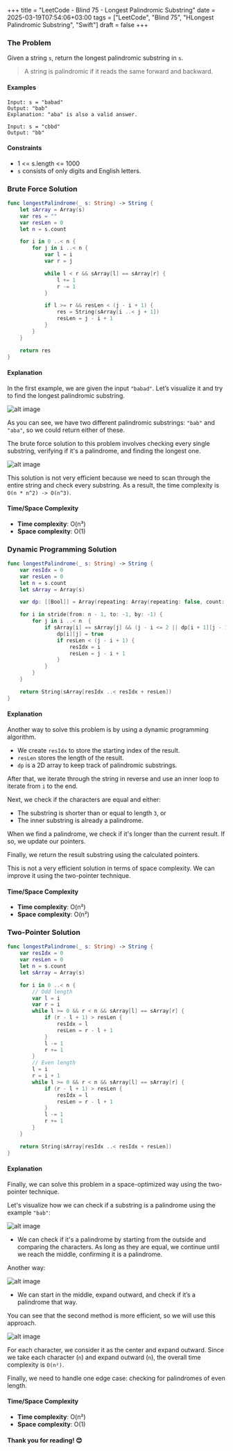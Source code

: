+++
title = "LeetCode - Blind 75 - Longest Palindromic Substring"
date = 2025-03-19T07:54:06+03:00
tags = ["LeetCode", "Blind 75", "HLongest Palindromic Substring", "Swift"]
draft = false
+++

### The Problem  
Given a string `s`, return the longest palindromic substring in `s`.  
> A string is palindromic if it reads the same forward and backward.

#### Examples

``` 
Input: s = "babad"
Output: "bab"
Explanation: "aba" is also a valid answer.
```

```
Input: s = "cbbd"
Output: "bb"
```

#### Constraints  
* 1 <= s.length <= 1000  
* `s` consists of only digits and English letters.

### Brute Force Solution  
```swift
func longestPalindrome(_ s: String) -> String {
    let sArray = Array(s)
    var res = ""
    var resLen = 0
    let n = s.count

    for i in 0 ..< n {
        for j in i ..< n {
            var l = i
            var r = j

            while l < r && sArray[l] == sArray[r] {
                l += 1
                r -= 1
            }

            if l >= r && resLen < (j - i + 1) {
                res = String(sArray[i ..< j + 1])
                resLen = j - i + 1
            }
        }
    }

    return res
}
```

#### Explanation  
In the first example, we are given the input `"babad"`. Let’s visualize it and try to find the longest palindromic substring.  

![alt image](images/p-3.png#center)

As you can see, we have two different palindromic substrings: `"bab"` and `"aba"`, so we could return either of these.  

The brute force solution to this problem involves checking every single substring, verifying if it's a palindrome, and finding the longest one.  

![alt image](images/p-3-1.png#center)

This solution is not very efficient because we need to scan through the entire string and check every substring. As a result, the time complexity is `O(n * n^2) -> O(n^3)`.

#### Time/Space Complexity  
* **Time complexity**: O(n³)  
* **Space complexity**: O(1)  

### Dynamic Programming Solution  
```swift
func longestPalindrome(_ s: String) -> String {
    var resIdx = 0
    var resLen = 0
    let n = s.count
    let sArray = Array(s)

    var dp: [[Bool]] = Array(repeating: Array(repeating: false, count: n), count: n)

    for i in stride(from: n - 1, to: -1, by: -1) {
        for j in i ..< n  {
            if sArray[i] == sArray[j] && (j - i <= 2 || dp[i + 1][j - 1]) {
                dp[i][j] = true
                if resLen < (j - i + 1) {
                    resIdx = i
                    resLen = j - i + 1
                }
            }
        }
    }

    return String(sArray[resIdx ..< resIdx + resLen])
}
```  

#### Explanation  
Another way to solve this problem is by using a dynamic programming algorithm.  

- We create `resIdx` to store the starting index of the result.  
- `resLen` stores the length of the result.  
- `dp` is a 2D array to keep track of palindromic substrings.  

After that, we iterate through the string in reverse and use an inner loop to iterate from `i` to the end.  

Next, we check if the characters are equal and either:  
- The substring is shorter than or equal to length `3`, or  
- The inner substring is already a palindrome.  

When we find a palindrome, we check if it's longer than the current result. If so, we update our pointers.  

Finally, we return the result substring using the calculated pointers.  

This is not a very efficient solution in terms of space complexity. We can improve it using the two-pointer technique.  

#### Time/Space Complexity  
* **Time complexity**: O(n²)  
* **Space complexity**: O(n²)  

### Two-Pointer Solution  
```swift
func longestPalindrome(_ s: String) -> String {
    var resIdx = 0
    var resLen = 0
    let n = s.count
    let sArray = Array(s)

    for i in 0 ..< n {
        // Odd length
        var l = i
        var r = i
        while l >= 0 && r < n && sArray[l] == sArray[r] {
            if (r - l + 1) > resLen {
                resIdx = l
                resLen = r - l + 1
            }
            l -= 1
            r += 1
        }
        // Even length
        l = i
        r = i + 1
        while l >= 0 && r < n && sArray[l] == sArray[r] {
            if (r - l + 1) > resLen {
                resIdx = l
                resLen = r - l + 1
            }
            l -= 1
            r += 1
        }
    }

    return String(sArray[resIdx ..< resIdx + resLen])
}
```  

#### Explanation  
Finally, we can solve this problem in a space-optimized way using the two-pointer technique.  

Let's visualize how we can check if a substring is a palindrome using the example `"bab"`:  

![alt image](images/p-3-2.png#center)  

- We can check if it's a palindrome by starting from the outside and comparing the characters. As long as they are equal, we continue until we reach the middle, confirming it is a palindrome.  

Another way:  

![alt image](images/p-3-3.png#center)  

- We can start in the middle, expand outward, and check if it’s a palindrome that way.  

You can see that the second method is more efficient, so we will use this approach.  

![alt image](images/p-3-4.png#center)  

For each character, we consider it as the center and expand outward. Since we take each character (`n`) and expand outward (`n`), the overall time complexity is `O(n²)`.  

Finally, we need to handle one edge case: checking for palindromes of even length.  

#### Time/Space Complexity  
* **Time complexity**: O(n²)  
* **Space complexity**: O(1)  

#### Thank you for reading! 😊
